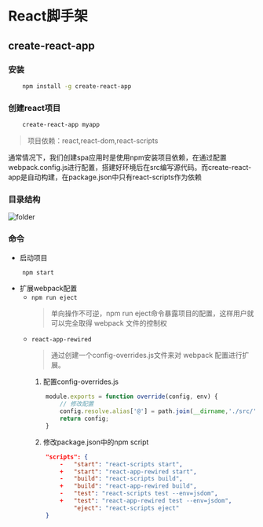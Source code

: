 # React脚手架

## create-react-app

### 安装

```bash
    npm install -g create-react-app
```

### 创建react项目

```bash
    create-react-app myapp
```

>项目依赖：react,react-dom,react-scripts

通常情况下，我们创建spa应用时是使用npm安装项目依赖，在通过配置webpack.config.js进行配置，搭建好环境后在src编写源代码。而create-react-app是自动构建，在package.json中只有react-scripts作为依赖

### 目录结构

![folder](./img/folder.png "Optional title")


### 命令
* 启动项目
```bash
    npm start
```
* 扩展webpack配置
    * `npm run eject`
        >单向操作不可逆，npm run eject命令暴露项目的配置，这样用户就可以完全取得 webpack 文件的控制权
    * `react-app-rewired`
        >通过创建一个config-overrides.js文件来对 webpack 配置进行扩展。
        1. 配置config-overrides.js
        ```js
            module.exports = function override(config, env) {
                // 修改配置
                config.resolve.alias['@'] = path.join(__dirname,'./src/')
                return config;
            }
        ```
        2. 修改package.json中的npm script
        ```json
            "scripts": {
                -   "start": "react-scripts start",
                +   "start": "react-app-rewired start",
                -   "build": "react-scripts build",
                +   "build": "react-app-rewired build",
                -   "test": "react-scripts test --env=jsdom",
                +   "test": "react-app-rewired test --env=jsdom",
                    "eject": "react-scripts eject"
            }
        ```